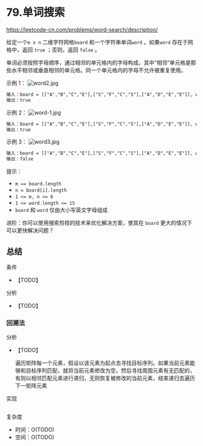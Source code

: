 # 79.单词搜索

<https://leetcode-cn.com/problems/word-search/description/>

给定一个`m x n` 二维字符网格`board` 和一个字符串单词`word` 。如果`word` 存在于网格中，返回 `true` ；否则，返回 `false` 。

单词必须按照字母顺序，通过相邻的单元格内的字母构成，其中“相邻”单元格是那些水平相邻或垂直相邻的单元格。同一个单元格内的字母不允许被重复使用。

示例 1：
![word2.jpg](https://assets.leetcode.com/uploads/2020/11/04/word2.jpg)

```txt
输入：board = [["A","B","C","E"],["S","F","C","S"],["A","D","E","E"]], word = "ABCCED"
输出：true
```

示例 2：
![word-1.jpg](https://assets.leetcode.com/uploads/2020/11/04/word-1.jpg)

```txt
输入：board = [["A","B","C","E"],["S","F","C","S"],["A","D","E","E"]], word = "SEE"
输出：true
```

示例 3：
![word3.jpg](https://assets.leetcode.com/uploads/2020/10/15/word3.jpg)

```txt
输入：board = [["A","B","C","E"],["S","F","C","S"],["A","D","E","E"]], word = "ABCB"
输出：false
```

提示：

- `m == board.length`
- `n = board[i].length`
- `1 <= m, n <= 6`
- `1 <= word.length <= 15`
- `board` 和 `word` 仅由大小写英文字母组成

进阶：你可以使用搜索剪枝的技术来优化解决方案，使其在 `board` 更大的情况下可以更快解决问题？

## 总结

条件

- 【TODO】

分析

- 【TODO】

### 回溯法

分析

- 【TODO】

  遍历矩阵每一个元素，假设以该元素为起点去寻找目标序列。如果当前元素能够和目标序列匹配，就将当前元素修改为空，然后寻找周围元素有无匹配的，有则以相邻匹配元素进行递归，无则恢复被修改的当前元素，结束递归去遍历下一矩阵元素

实现

```TODO
```

复杂度

- 时间：O(TODO)
- 空间：O(TODO)

